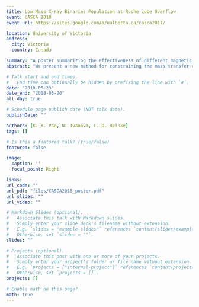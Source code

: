 ```yaml
---
title: Low Mass X-ray Binaries Population at Roche Lobe Overflow
event: CASCA 2018
event_url: https://sites.google.com/a/ualberta.ca/casca2017/

location: University of Victoria
address:
  city: Victoria
  country: Canada

summary: "A poster summarizing the effectiveness of different magnetic braking prescriptions in reproducing observed LMXBs"
abstract: "We present a new method for constraining the mass transfer evolution of low and intermediate-mass X-ray binaries – a reverse population synthesis technique. This is done using the detailed 1D stellar evolution code MESA (Modules for Experiments in Stellar Astrophysics) and evolving a range of binary systems with different magnetic braking prescriptions. These simulated systems are then compared to the observed properties seen in persistent low mass X-ray binaries and allowing us to determine possible progenitors to these binaries. In addition to constraining progenitor systems of observed systems, this study also allows us to further constrain magnetic braking recipes. For this, we compare the populations formed with different magnetic braking laws and the observed populations, using Bayesian statistics. While an absolute probability of producing an observed system cannot be found, comparisons between prescriptions is possible giving and indication where different magnetic braking schemes encounter problems."

# Talk start and end times.
#   End time can optionally be hidden by prefixing the line with `#`.
date: "2018-05-23"
date_end: "2018-05-26"
all_day: true

# Schedule page publish date (NOT talk date).
publishDate: ""

authors: [K. X. Van, N. Ivanova, C. O. Heinke]
tags: []

# Is this a featured talk? (true/false)
featured: false

image:
  caption: ''
  focal_point: Right

links:
url_code: ""
url_pdf: "files/CASCA2018_poster.pdf"
url_slides: ""
url_video: ""

# Markdown Slides (optional).
#   Associate this talk with Markdown slides.
#   Simply enter your slide deck's filename without extension.
#   E.g. `slides = "example-slides"` references `content/slides/example-slides.md`.
#   Otherwise, set `slides = ""`.
slides: ""

# Projects (optional).
#   Associate this post with one or more of your projects.
#   Simply enter your project's folder or file name without extension.
#   E.g. `projects = ["internal-project"]` references `content/project/deep-learning/index.md`.
#   Otherwise, set `projects = []`.
projects: []

# Enable math on this page?
math: true
---
```


